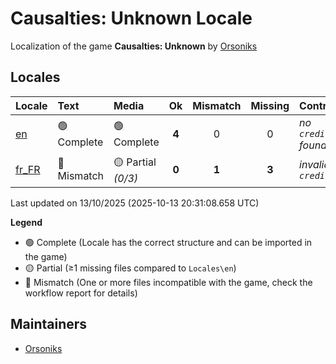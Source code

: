 # Causalties: Unknown Locale
Localization of the game **Causalties: Unknown** by [Orsoniks](https://github.com/Orsoniks)
## Locales

| Locale | Text | Media | Ok | Mismatch | Missing | Contributors |
| :--- | :---------- | :----------------- | :---: |  :------:  |  :-----:  |  :--  |
| [en]() | 🟢 Complete | 🟢 Complete | **4** | 0 | 0 | *no `credits.json` found* |
| [fr_FR]() | 🔘 Mismatch | 🟡 Partial *(0/3)* | **0** | **1** | **3** | *invalid `credits.json`* |
Last updated on 13/10/2025 (2025-10-13 20:31:08.658 UTC)


**Legend**
- 🟢 Complete (Locale has the correct structure and can be imported in the game)
- 🟡 Partial (≥1 missing files compared to `Locales\en`)
- 🔘 Mismatch (One or more files incompatible with the game, check the workflow report for details)

## Maintainers
- [Orsoniks](https://github.com/Orsoniks)

